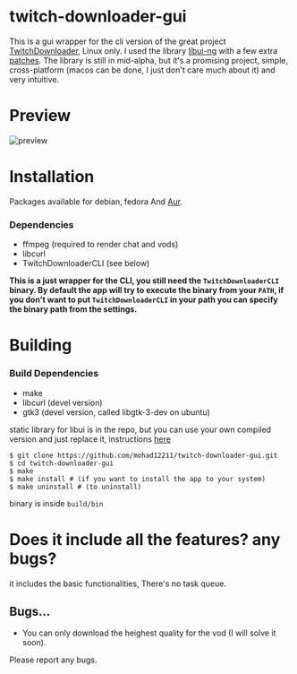 # twitch-downloader-gui

This is a gui wrapper for the cli version of the great project [TwitchDownloader](https://github.com/lay295/TwitchDownloader), Linux only.
I used the library [libui-ng](https://github.com/libui-ng/libui-ng) with a few extra [patches](https://github.com/mohad12211/libui-ng).
The library is still in mid-alpha, but it's a promising project, simple, cross-platform (macos can be done, I just don't care much about it) and very intuitive.

# Preview

![preview](https://user-images.githubusercontent.com/51754973/167058990-a574493a-fd44-4f12-be59-185798fb93bf.gif)

# Installation

Packages available for debian, fedora And [Aur](https://aur.archlinux.org/packages/twitch-downloader-gui).

### Dependencies

- ffmpeg (required to render chat and vods)
- libcurl
- TwitchDownloaderCLI (see below)

**This is a just wrapper for the CLI, you still need the `TwitchDownloaderCLI` binary. By default the app will try to execute the binary from your `PATH`, 
if you don't want to put `TwitchDownloaderCLI` in your path you can specify the binary path from the settings.**

# Building

### Build Dependencies

- make
- libcurl (devel version)
- gtk3 (devel version, called libgtk-3-dev on ubuntu)

static library for libui is in the repo, but you can use your own compiled version and just replace it, instructions [here](https://github.com/mohad12211/libui-ng/blob/customs/README.md#quick-building-instructions)

```
$ git clone https://github.com/mohad12211/twitch-downloader-gui.git
$ cd twitch-downloader-gui
$ make
$ make install # (if you want to install the app to your system)
$ make uninstall # (to uninstall)
```

binary is inside `build/bin`

# Does it include all the features? any bugs?

it includes the basic functionalities, There's no task queue.

## Bugs...

- You can only download the heighest quality for the vod (I will solve it soon).

Please report any bugs.
